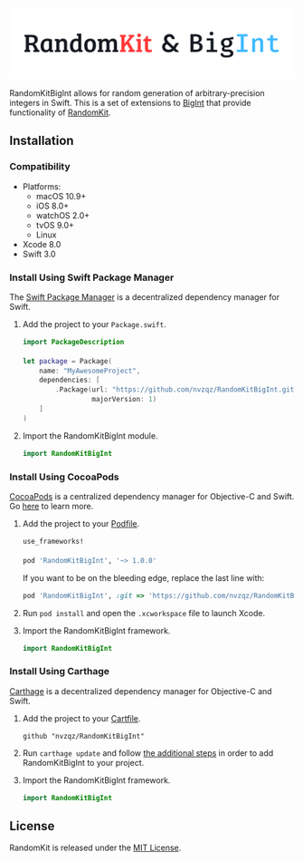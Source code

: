 [![RandomKitBigInt](https://github.com/nvzqz/RandomKitBigInt/raw/master/Images/banner.png)](https://github.com/nvzqz/RandomKitBigInt)

RandomKitBigInt allows for random generation of arbitrary-precision integers in
Swift. This is a set of extensions to [BigInt](https://github.com/lorentey/BigInt)
that provide functionality of [RandomKit](https://github.com/nvzqz/RandomKit).

## Installation

### Compatibility

- Platforms:
    - macOS 10.9+
    - iOS 8.0+
    - watchOS 2.0+
    - tvOS 9.0+
    - Linux
- Xcode 8.0
- Swift 3.0

### Install Using Swift Package Manager
The [Swift Package Manager](https://swift.org/package-manager/) is a
decentralized dependency manager for Swift.

1. Add the project to your `Package.swift`.

    ```swift
    import PackageDescription

    let package = Package(
        name: "MyAwesomeProject",
        dependencies: [
            .Package(url: "https://github.com/nvzqz/RandomKitBigInt.git",
                     majorVersion: 1)
        ]
    )
    ```

2. Import the RandomKitBigInt module.

    ```swift
    import RandomKitBigInt
    ```

### Install Using CocoaPods
[CocoaPods](https://cocoapods.org/) is a centralized dependency manager for
Objective-C and Swift. Go [here](https://guides.cocoapods.org/using/index.html)
to learn more.

1. Add the project to your [Podfile](https://guides.cocoapods.org/using/the-podfile.html).

    ```ruby
    use_frameworks!

    pod 'RandomKitBigInt', '~> 1.0.0'
    ```

    If you want to be on the bleeding edge, replace the last line with:

    ```ruby
    pod 'RandomKitBigInt', :git => 'https://github.com/nvzqz/RandomKitBigInt.git'
    ```

2. Run `pod install` and open the `.xcworkspace` file to launch Xcode.

3. Import the RandomKitBigInt framework.

    ```swift
    import RandomKitBigInt
    ```

### Install Using Carthage
[Carthage](https://github.com/Carthage/Carthage) is a decentralized dependency
manager for Objective-C and Swift.

1. Add the project to your [Cartfile](https://github.com/Carthage/Carthage/blob/master/Documentation/Artifacts.md#cartfile).

    ```
    github "nvzqz/RandomKitBigInt"
    ```

2. Run `carthage update` and follow [the additional steps](https://github.com/Carthage/Carthage#getting-started)
   in order to add RandomKitBigInt to your project.

3. Import the RandomKitBigInt framework.

    ```swift
    import RandomKitBigInt
    ```

## License

RandomKit is released under the [MIT License](https://opensource.org/licenses/MIT).
